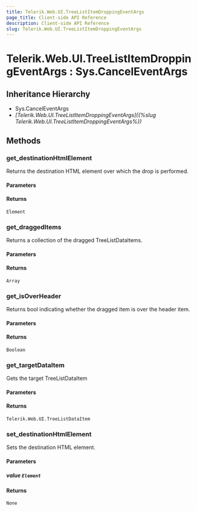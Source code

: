 ```yaml
---
title: Telerik.Web.UI.TreeListItemDroppingEventArgs
page_title: Client-side API Reference
description: Client-side API Reference
slug: Telerik.Web.UI.TreeListItemDroppingEventArgs
---
```


# Telerik.Web.UI.TreeListItemDroppingEventArgs : Sys.CancelEventArgs

## Inheritance Hierarchy

* Sys.CancelEventArgs
* *[Telerik.Web.UI.TreeListItemDroppingEventArgs]({%slug Telerik.Web.UI.TreeListItemDroppingEventArgs%})*

## Methods

### get_destinationHtmlElement

Returns the destination HTML element over which the drop is performed.

#### Parameters

#### Returns

`Element`

### get_draggedItems

Returns a collection of the dragged TreeListDataItems.

#### Parameters

#### Returns

`Array`

### get_isOverHeader

Returns bool indicating whether the dragged item is over the header item.

#### Parameters

#### Returns

`Boolean`

### get_targetDataItem

Gets the target TreeListDataItem

#### Parameters

#### Returns

`Telerik.Web.UI.TreeListDataItem`

### set_destinationHtmlElement

Sets the destination HTML element.

#### Parameters

##### value `Element`

#### Returns

`None`


